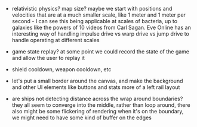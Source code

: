 * relativistic physics? map size? maybe we start with positions and velocities that are at a much smaller scale, like 1 meter and 1 meter per second - I can see this being applicable at scales of bacteria, up to galaxies like the powers of 10 videos from Carl Sagan. Eve Online has an interesting way of handling impulse drive vs warp drive vs jump drive to handle operating at different scales

* game state replay? at some point we could record the state of the game and allow the user to replay it

* shield cooldown, weapon cooldown, etc
* let's put a small border around the canvas, and make the background and other UI elements like buttons and stats more of a left rail layout
* are ships not detecting distance across the wrap around boundaries? they all seem to converge into the middle, rather than loop around, there also might be some flickering of rendering when it's on the boundary, we might need to have some kind of buffer on the edges